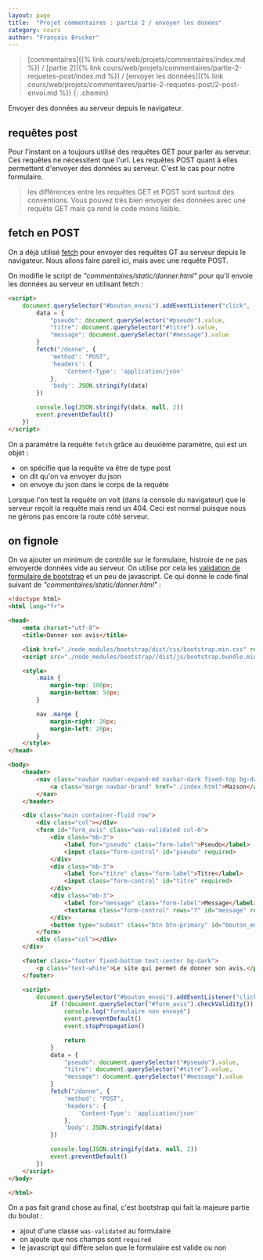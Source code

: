 ```yaml
---
layout: page
title:  "Projet commentaires : partie 2 / envoyer les donées"
category: cours
author: "François Brucker"
---
```


> [commentaires]({% link cours/web/projets/commentaires/index.md %}) / [partie 2]({% link cours/web/projets/commentaires/partie-2-requetes-post/index.md %}) / [envoyer les données]({% link cours/web/projets/commentaires/partie-2-requetes-post/2-post-envoi.md %})
{: .chemin}

Envoyer des données au serveur depuis le navigateur.

## requêtes post

Pour l'instant on a toujours utilisé des requêtes GET pour parler au serveur. Ces requêtes ne nécessitent que l'url. Les requêtes POST quant à elles permettent d'envoyer des données au serveur. C'est le cas pour notre formulaire.

> les différences entre les requêtes GET et POST sont surtout des conventions. Vous pouvez très bien envoyer des données avec une requête GET mais ça rend le code moins lisible.

## fetch en POST

On a déjà utilisé [fetch](https://developer.mozilla.org/fr/docs/Web/API/Fetch_API/Using_Fetch) pour envoyer des requêtes GT au serveur depuis le navigateur. Nous allons faire pareil ici, mais avec une requête POST.

On modifie le script de *"commentaires/static/donner.html"* pour qu'il envoie les données au serveur en utilisant fetch :

```html
<script>
    document.querySelector("#bouton_envoi").addEventListener("click", (event) => {
        data = {
            "pseudo": document.querySelector("#pseudo").value,
            "titre": document.querySelector("#titre").value,
            "message": document.querySelector("#message").value
        }
        fetch("/donne", {
            'method': "POST",
            'headers': {
                'Content-Type': 'application/json'
            },
            'body': JSON.stringify(data)
        })

        console.log(JSON.stringify(data, null, 2))
        event.preventDefault()
    })
</script>
```

On a paramètre la requête `fetch` grâce au deuxième paramètre, qui est un objet :

* on spécifie que la requête va être de type post
* on dit qu'on va envoyer du json
* on envoye du json dans le corps de la requête

Lorsque l'on test la requête on voit (dans la console du navigateur) que le serveur reçoit la requête mais rend un 404. Ceci est normal puisque nous ne gérons pas encore la route côté serveur.

## on fignole

On va ajouter un minimum de contrôle sur le formulaire, histroie de ne pas envoyerde données vide au serveur. On utilise por cela les [validation de formulaire de bootstrap](https://getbootstrap.com/docs/5.1/forms/validation/) et un peu de javascript. Ce qui donne le code final suivant de *"commentaires/static/donner.html"* :

```html
<!doctype html>
<html lang="fr">

<head>
    <meta charset="utf-8">
    <title>Donner son avis</title>

    <link href="./node_modules/bootstrap/dist/css/bootstrap.min.css" rel="stylesheet">
    <script src="./node_modules/bootstrap//dist/js/bootstrap.bundle.min.js"></script>

    <style>
        .main {
            margin-top: 100px;
            margin-bottom: 50px;
        }

        nav .marge {
            margin-right: 20px;
            margin-left: 20px;
        }
    </style>
</head>

<body>
    <header>
        <nav class="navbar navbar-expand-md navbar-dark fixed-top bg-dark">
            <a class="marge navbar-brand" href="./index.html">Maison</a>
        </nav>
    </header>

    <div class="main container-fluid row">
        <div class="col"></div>
        <form id="form_avis" class="was-validated col-6">
            <div class="mb-3">
                <label for="pseudo" class="form-label">Pseudo</label>
                <input class="form-control" id="pseudo" required>
            </div>
            <div class="mb-3">
                <label for="titre" class="form-label">Titre</label>
                <input class="form-control" id="titre" required>
            </div>
            <div class="mb-3">
                <label for="message" class="form-label">Message</label>
                <textarea class="form-control" rows="7" id="message" required></textarea>
            </div>
            <button type="submit" class="btn btn-primary" id="bouton_envoi">Envoyer</button>
        </form>
        <div class="col"></div>
    </div>

    <footer class="footer fixed-bottom text-center bg-dark">
        <p class="text-white">Le site qui permet de donner son avis.</p>
    </footer>

    <script>
        document.querySelector("#bouton_envoi").addEventListener("click", (event) => {
            if (!document.querySelector("#form_avis").checkValidity()) {
                console.log("formulaire non envoyé")
                event.preventDefault()
                event.stopPropagation()

                return
            }
            data = {
                "pseudo": document.querySelector("#pseudo").value,
                "titre": document.querySelector("#titre").value,
                "message": document.querySelector("#message").value
            }
            fetch("/donne", {
                'method': "POST",
                'headers': {
                    'Content-Type': 'application/json'
                },
                'body': JSON.stringify(data)
            })

            console.log(JSON.stringify(data, null, 2))
            event.preventDefault()
        })
    </script>
</body>

</html>
```

On a pas fait grand chose au final, c'est bootstrap qui fait la majeure partie du boulot :

* ajout d'une classe `was-validated` au formulaire
* on ajoute que nos champs sont `required`
* le javascript qui diffère selon que le formulaire est valide ou non
